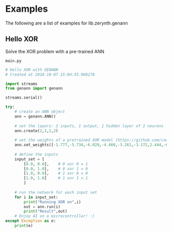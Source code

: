 # Examples

The following are a list of examples for lib.zerynth.genann

## Hello XOR


Solve the XOR problem with a pre-trained ANN



```main.py```

```python
# Hello XOR with GENANN
# Created at 2018-10-07 15:04:55.068270

import streams
from genann import genann

streams.serial()

try:
    # create an ANN object
    ann = genann.ANN()
    
    # set the layers: 2 inputs, 1 output, 1 hidden layer of 2 neurons
    ann.create(2,1,1,2)
    
    # set the weights of a pretrained XOR model (https://github.com/codeplea/genann/blob/master/example/xor.ann)
    ann.set_weights([-1.777,-5.734,-6.029,-4.460,-3.261,-3.172,2.444,-6.581,5.826])
    
    # define the inputs
    input_set = [ 
        [0.0, 0.0],    # 0 xor 0 = 1
        [0.0, 1.0],    # 0 xor 1 = 0 
        [1.0, 0.0],    # 1 xor 0 = 0 
        [1.0, 1.0]     # 1 xor 1 = 1
        ]
        
    # run the network for each input set
    for i in input_set:
        print("Running XOR on",i)
        out = ann.run(i)
        print("Result",out)
    # Enjoy AI on a microcontroller! :)
except Exception as e:
    print(e)

```
